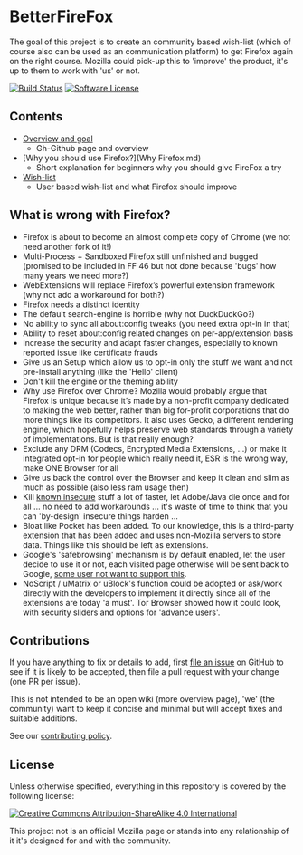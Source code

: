# BetterFireFox

The goal of this project is to create an community based wish-list (which of course also can be used as an communication platform) to get Firefox again on the right course. Mozilla could pick-up this to 'improve' the product, it's up to them to work with 'us' or not.

[![Build Status](https://travis-ci.org/BetterFireFox.svg?branch=master)](https://travis-ci.org/BetterFireFox)
[![Software License](https://img.shields.io/github/license/mashape/apistatus.svg?style=flat-square)](LICENSE.txt)

## Contents

- [Overview and goal](README.md)
    - Gh-Github page and overview
- [Why you should use Firefox?](Why Firefox.md)
    - Short explanation for beginners why you should give FireFox a try
- [Wish-list](wishlist/README.md)
    - User based wish-list and what Firefox should improve


## What is wrong with Firefox?

* Firefox is about to become an almost complete copy of Chrome (we not need another fork of it!)
* Multi-Process + Sandboxed Firefox still unfinished and bugged (promised to be included in FF 46 but not done because 'bugs' how many years we need more?)
* WebExtensions will replace Firefox’s powerful extension framework (why not add a workaround for both?)
* Firefox needs a distinct identity
* The default search-engine is horrible (why not DuckDuckGo?)
* No ability to sync all about:config tweaks (you need extra opt-in in that)
* Ability to reset about:config related changes on per-app/extension basis 
* Increase the security and adapt faster changes, especially to known reported issue like certificate frauds
* Give us an Setup which allow us to opt-in only the stuff we want and not pre-install anything (like the 'Hello' client)
* Don't kill the engine or the theming ability
* Why use Firefox over Chrome? Mozilla would probably argue that Firefox is unique because it’s made by a non-profit company dedicated to making the web better, rather than big for-profit corporations that do more things like its competitors. It also uses Gecko, a different rendering engine, which hopefully helps preserve web standards through a variety of implementations. But is that really enough?
* Exclude any DRM (Codecs, Encrypted Media Extensions, ...) or make it integrated opt-in for people which really need it, ESR is the wrong way, make ONE Browser for all
* Give us back the control over the Browser and keep it clean and slim as much as possible (also less ram usage then)
* Kill [known insecure](https://www.mozilla.org/en-US/security/known-vulnerabilities/) stuff a lot of faster, let Adobe/Java die once and for all ... no need to add workarounds ... it's waste of time to think that you can 'by-design' insecure things harden ...
* Bloat like Pocket has been added. To our knowledge, this is a third-party extension that has been added and uses non-Mozilla servers to store data. Things like this should be left as extensions.
* Google's 'safebrowsing' mechanism is by default enabled, let the user decide to use it or not, each visited page otherwise will be sent back to Google, [some user not want to support this](https://en.wikipedia.org/wiki/Firefox#Criticism). 
* NoScript / uMatrix or uBlock's function could be adopted or ask/work directly with the developers to implement it directly since all of the extensions are today 'a must'. Tor Browser showed how it could look, with security sliders and options for 'advance users'.


## Contributions

If you have anything to fix or details to add, first [file an issue](https://github.com/CHEF-KOCH/BetterFireFox/issues) on GitHub to see if it is likely to be accepted, then file a pull request with your change (one PR per issue).

This is not intended to be an open wiki (more overview page), 'we' (the community) want to keep it concise and minimal but will accept fixes and suitable additions.

See our [contributing policy](CONTRIBUTING.md).



## License

Unless otherwise specified, everything in this repository is covered by the following license:

[![Creative Commons Attribution-ShareAlike 4.0 International](https://licensebuttons.net/l/by-sa/4.0/88x31.png)](http://creativecommons.org/licenses/by-sa/4.0/)

This project not is an official Mozilla page or stands into any relationship of it it's designed for and with the community.
